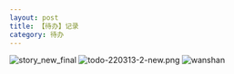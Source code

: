 ```yaml
---
layout: post
title: 【待办】记录
category: 待办
---
```

![story_new_final](http://r8s97vm6g.hd-bkt.clouddn.com/img/story_new_final_0317.png)
![todo-220313-2-new.png](http://r8s97vm6g.hd-bkt.clouddn.com/img/todo-220315.png)
![wanshan](http://r8s97vm6g.hd-bkt.clouddn.com/img/wanshan.png)

  




